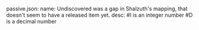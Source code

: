 passive.json:
    name:
        Undiscovered was a gap in Shalzuth's mapping, that doesn't seem to have a released item yet.
    desc:
        #I is an integer number
        #D is a decimal number
